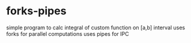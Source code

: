 # forks-pipes
simple program to calc integral of custom function on [a,b] interval
uses forks for parallel computations
uses pipes for IPC
